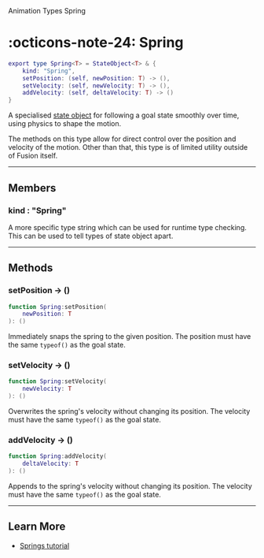 <nav class="fusiondoc-api-breadcrumbs">
	<span>Animation</span>
	<span>Types</span>
	<span>Spring</span>
</nav>

<h1 class="fusiondoc-api-header" markdown>
	<span class="fusiondoc-api-icon" markdown>:octicons-note-24:</span>
	<span class="fusiondoc-api-name">Spring</span>
</h1>

```Lua
export type Spring<T> = StateObject<T> & {
	kind: "Spring",
	setPosition: (self, newPosition: T) -> (),
	setVelocity: (self, newVelocity: T) -> (),
	addVelocity: (self, deltaVelocity: T) -> ()
}
```

A specialised [state object](../stateobject) for following a goal state smoothly
over time, using physics to shape the motion.

The methods on this type allow for direct control over the position and velocity
of the motion. Other than that, this type is of limited utility outside of
Fusion itself.

-----

## Members

<h3 markdown>
	kind
	<span class="fusiondoc-api-type">
		: "Spring"
	</span>
</h3>

A more specific type string which can be used for runtime type checking. This
can be used to tell types of state object apart.

-----

## Methods

<h3 markdown>
	setPosition
	<span class="fusiondoc-api-type">
		-> ()
	</span>
</h3>

```Lua
function Spring:setPosition(
	newPosition: T
): ()
```

Immediately snaps the spring to the given position. The position must have the
same `typeof()` as the goal state.

<h3 markdown>
	setVelocity
	<span class="fusiondoc-api-type">
		-> ()
	</span>
</h3>

```Lua
function Spring:setVelocity(
	newVelocity: T
): ()
```

Overwrites the spring's velocity without changing its position. The velocity
must have the same `typeof()` as the goal state.

<h3 markdown>
	addVelocity
	<span class="fusiondoc-api-type">
		-> ()
	</span>
</h3>

```Lua
function Spring:addVelocity(
	deltaVelocity: T
): ()
```

Appends to the spring's velocity without changing its position. The velocity
must have the same `typeof()` as the goal state.

-----

## Learn More

- [Springs tutorial](../../../../tutorials/animation/springs)